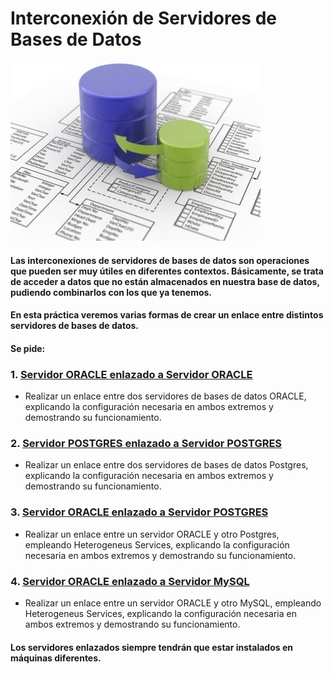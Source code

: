 # Interconexión de Servidores de Bases de Datos

![Interconexion](image/Inter.jpg)

#### Las interconexiones de servidores de bases de datos son operaciones que pueden ser muy útiles en diferentes contextos. Básicamente, se trata de acceder a datos que no están almacenados en nuestra base de datos, pudiendo combinarlos con los que ya tenemos.

#### En esta práctica veremos varias formas de crear un enlace entre distintos servidores de bases de datos.

#### Se pide:

### 1.  [Servidor ORACLE enlazado a Servidor ORACLE](https://github.com/MoralG/Interconexion_de_Servidores_de_BBDD/blob/master/Interconexiones.md#1-servidor-oracle-enlazado-a-servidor-oracle)
* Realizar un enlace entre dos servidores de bases de datos ORACLE, explicando la configuración necesaria en ambos extremos y demostrando su funcionamiento.

### 2. [Servidor POSTGRES enlazado a Servidor POSTGRES](https://github.com/MoralG/Interconexion_de_Servidores_de_BBDD/blob/master/Interconexiones.md#2-servidor-postgres-enlazado-a-servidor-postgres)
* Realizar un enlace entre dos servidores de bases de datos Postgres, explicando la configuración necesaria en ambos extremos y demostrando su funcionamiento.

### 3. [Servidor ORACLE enlazado a Servidor POSTGRES](https://github.com/MoralG/Interconexion_de_Servidores_de_BBDD/blob/master/Interconexiones.md#3-servidor-oracle-enlazado-a-servidor-postgres)
* Realizar un enlace entre un servidor ORACLE y otro Postgres, empleando Heterogeneus Services, explicando la configuración necesaria en ambos extremos y demostrando su funcionamiento.

### 4. [Servidor ORACLE enlazado a Servidor MySQL](https://github.com/MoralG/Interconexion_de_Servidores_de_BBDD/blob/master/Interconexiones.md#4-servidor-oracle-enlazado-a-servidor-mysql)
* Realizar un enlace entre un servidor ORACLE y otro MySQL, empleando Heterogeneus Services, explicando la configuración necesaria en ambos extremos y demostrando su funcionamiento.
      
#### Los servidores enlazados siempre tendrán que estar instalados en máquinas diferentes.
